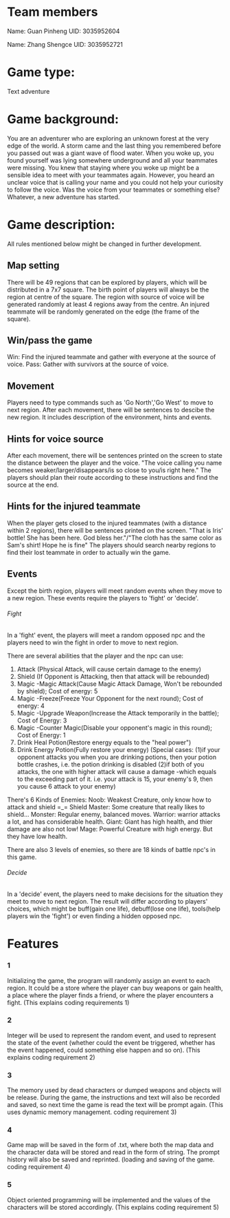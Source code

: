 # Team members
Name: Guan Pinheng 
UID: 3035952604

Name: Zhang Shengce
UID: 3035952721
# Game type: 
Text adventure

# Game background: 
  You are an adventurer who are exploring an unknown forest at the very edge of the world. 
  A storm came and the last thing you remembered before you passed out was a giant wave of flood water.
  When you woke up, you found yourself was lying somewhere underground and all your teammates were missing.
  You knew that staying where you woke up might be a sensible idea to meet with your teammates again.
  However, you heard an unclear voice that is calling your name and you could not help your curiosity to follow the voice.
  Was the voice from your teammates or something else?
  Whatever, a new adventure has started.
  
# Game description:
  All rules mentioned below might be changed in further development.
  
## Map setting
  There will be 49 regions that can be explored by players, which will be distributed in a 7x7 square.
  The birth point of players will always be the region at centre of the square. 
  The region with source of voice will be generated randomly at least 4 regions away from the centre.
  An injured teammate will be randomly generated on the edge (the frame of the square).
  
## Win/pass the game
  Win: Find the injured teammate and gather with everyone at the source of voice.
  Pass: Gather with survivors at the source of voice.
  
## Movement
  Players need to type commands such as 'Go North','Go West' to move to next region.
  After each movement, there will be sentences to descibe the new region. 
  It includes description of the environment, hints and events.
  
## Hints for voice source 
  After each movement, there will be sentences printed on the screen to state the distance between the player and the voice.
  "The voice calling you name becomes weaker/larger/disappears/is so close to you/is right here."
  The players should plan their route according to these instructions and find the source at the end.
  
## Hints for the injured teammate
  When the player gets closed to the injured teammates (with a distance within 2 regions), there will be sentences printed on the screen.
  "That is Iris' bottle! She has been here. God bless her."/"The cloth has the same color as Sam's shirt! Hope he is fine"
  The players should search nearby regions to find their lost teammate in order to actually win the game.
  
## Events
  Except the birth region, players will meet random events when they move to a new region.
  These events require the players to 'fight' or 'decide'.
  
###### Fight
  In a 'fight' event, the players will meet a random opposed npc and the players need to win the fight in order to move to next region.
  
  There are several abilities that the player and the npc can use:
  1. Attack (Physical Attack, will cause certain damage to the enemy)
  2. Shield (If Opponent is Attacking, then that attack will be rebounded)
  3. Magic -Magic Attack(Cause Magic Attack Damage, Won't be rebounded by shield); Cost of energy: 5
  4. Magic -Freeze(Freeze Your Opponent for the next round); Cost of energy: 4
  5. Magic -Upgrade Weapon(Increase the Attack temporarily in the battle); Cost of Energy: 3
  6. Magic -Counter Magic(Disable your opponent's magic in this round); Cost of Energy: 1
  7. Drink Heal Potion(Restore energy equals to the "heal power")
  8. Drink Energy Potion(Fully restore your energy)
  (Special cases: 
  (1)if your opponent attacks you when you are drinking potions, then your potion bottle crashes, i.e. the potion drinking is disabled
  (2)if both of you attacks, the one with higher attack will cause a damage -which equals to the exceeding part of it.
  i.e. your attack is 15, your enemy's 9, then you cause 6 attack to your enemy)
  
  There's 6 Kinds of Enemies:
  Noob: Weakest Creature, only know how to attack and shield =_=
  Shield Master: Some creature that really likes to shield...
  Monster: Regular enemy, balanced moves.
  Warrior: warrior attacks a lot, and has considerable health.
  Giant: Giant has high health, and thier damage are also not low!
  Mage: Powerful Creature with high energy. But they have low health. 
  
  There are also 3 levels of enemies, so there are 18 kinds of battle npc's in this game.
 
  
###### Decide
  In a 'decide' event, the players need to make decisions for the situation they meet to move to next region.
  The result will differ according to players' choices, which might be buff(gain one life), debuff(lose one life), tools(help players win the 'fight') or even finding a hidden opposed npc.
  
# Features

### 1
Initializing the game, the program will randomly assign an event to each region. It could be a store where the player can buy weapons or gain health, a place where the player finds a friend, or where the player encounters a fight. (This explains coding requirements 1)

### 2
Integer will be used to represent the random event, and used to represent the state of the event (whether could the event be triggered, whether has the event happened, could something else happen and so on). (This explains coding requirement 2)

### 3
The memory used by dead characters or dumped weapons and objects will be release. During the game, the instructions and text will also be recorded and saved, so next time the game is read the text will be prompt again. (This uses dynamic memory management. coding requirement 3)

### 4
Game map will be saved in the form of .txt, where both the map data and the character data will be stored and read in the form of string. The prompt history will also be saved and reprinted. (loading and saving of the game. coding requirement 4)

### 5
Object oriented programming will be implemented and the values of the characters will be stored accordingly. (This explains coding requirement 5)

